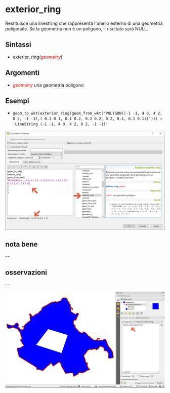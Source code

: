 # exterior_ring

Restituisce una linestring che rappresenta l'anello esterno di una geometria poligonale. Se la geometria non è un poligono, il risultato sarà NULL.

## Sintassi

- exterior_ring(_<span style="color:red;">geometry</span>_)

## Argomenti


* _<span style="color:red;">geometry</span>_ una geometria poligono

## Esempi

* `geom_to_wkt(exterior_ring(geom_from_wkt('POLYGON((-1 -1, 4 0, 4 2, 0 2, -1 -1),( 0.1 0.1, 0.1 0.2, 0.2 0.2, 0.2, 0.1, 0.1 0.1))'))) → 'LineString (-1 -1, 4 0, 4 2, 0 2, -1 -1)'`

![](../../img/geometria/exterior_ring/exterior_ring1.png)

## nota bene

--

## osservazioni

--

![](../../img/geometria/exterior_ring/exterior_ring2.png)
